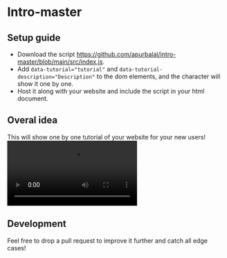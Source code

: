 # Intro-master

## Setup guide
- Download the script https://github.com/apurbalal/intro-master/blob/main/src/index.js.
- Add `data-tutorial="tutorial"` and `data-tutorial-description="Description"` to the dom elements, and the character will show it one by one.
- Host it along with your website and include the script in your html document.

## Overal idea
This will show one by one tutorial of your website for your new users!
<video src="https://github.com/apurbalal/intro-master/assets/9425881/6d99f884-7753-4fc7-adff-cf55745bac4f" />

## Development
Feel free to drop a pull request to improve it further and catch all edge cases!


